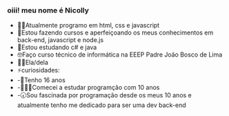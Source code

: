 ###  oiii!  meu nome é Nicolly

*  👩‍💻Atualmente programo em html, css e javascript 
* 🌱Estou fazendo cursos e aperfeiçoando os meus conhecimentos em back-end, javascript e node.js
* 🎯Estou estudando c# e java
* 🤓Faço curso técnico de informática na EEEP Padre João Bosco de Lima
* 🧟‍♀️Ela/dela
* ⚡️curiosidades:
 *  -🐲Tenho 16 anos
 *  -🧜🏼‍♀️Comecei a estudar programção com 10 anos
 *  -🕢Sou fascinada por programação desde os meus 10 anos e atualmente tenho me dedicado para ser uma dev back-end
